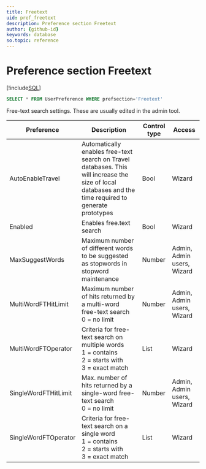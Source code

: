 ```yaml
---
title: Freetext
uid: pref_freetext
description: Preference section Freetext
author: {github-id}
keywords: database
so.topic: reference
---
```


# Preference section Freetext

[!include[SQL](./includes/to-view-pref.md)]

```SQL
SELECT * FROM UserPreference WHERE prefsection='Freetext'
```

Free-text search settings. These are usually edited in the admin tool.

| Preference | Description | Control type | Access |
|---|---|---|---|
| AutoEnableTravel | Automatically enables free-text search on Travel databases. This will increase the size of local databases and the time required to generate prototypes | Bool| Wizard |
| Enabled | Enables free.text search | Bool|  Wizard |
| MaxSuggestWords | Maximum number of different words to be suggested as stopwords in stopword maintenance | Number| Admin, Admin users, Wizard |
| MultiWordFTHitLimit | Maximum number of hits returned by a multi-word free-text search<br>0 = no limit | Number|  Admin, Admin users, Wizard |
| MultiWordFTOperator | Criteria for free-text search on multiple words<br>1 = contains<br>2 = starts with<br>3 = exact match | List|  Wizard |
| SingleWordFTHitLimit | Max. number of hits returned by a single-word free-text search<br>0 = no limit | Number|  Admin, Admin users, Wizard |
| SingleWordFTOperator | Criteria for free-text search on a single word<br>1 = contains<br>2 = starts with<br>3 = exact match | List|  Wizard |
